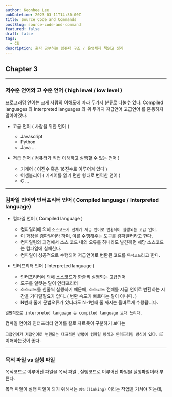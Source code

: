 ```yaml
---
author: Keonhee Lee
pubDatetime: 2023-03-11T14:30:00Z
title: Source Code and Commands
postSlug: source-code-and-command
featured: false
draft: false
tags:
  - CS
description: 혼자 공부하는 컴퓨터 구조 / 운영체제 책읽고 정리
---
```


## Chapter 3

---

### 저수준 언어와 고 수준 언어 ( high level / low level )

프로그래밍 언어는 크게 사람의 이해도에 따라 두가지 분류로 나눌수 있다.
Compiled languages 와 Interpreted languages 와 위 두가지 저급언어 고급언어 를 혼동하지 말아야겠다.

- 고급 언어 ( 사람을 위한 언어 )

  - Javascript
  - Python
  - Java
    ...

- 저급 언어 ( 컴퓨터가 직접 이해하고 실행할 수 있는 언어 )
  - 기계어 ( 이진수 혹은 16진수로 이루어져 있다 )
  - 어셈블리어 ( 기계어를 읽기 편한 형태로 번역한 언어 )
  - C
    ...

---

### 컴파일 언어와 인터프리터 언어 ( Compiled language / Interpreted language)

- 컴파일 언어 ( Compiled language )

  - 컴파일러에 의해 `소스코드가 전체가 저급 언어로 변환되어 실행되는 고급 언어`.
  - 이 과정을 컴파일이라 하며, 이를 수행해주는 도구를 컴파일러라고 한다.
  - 컴파일링의 과정에서 소스 코드 내의 오류를 하나라도 발견하면 해당 소스코드는 컴파일에 실패한다.
  - 컴파일이 성공적으로 수행되어 저급언어로 변환된 코드를 `목적코드`라고 한다.

- 인터프리터 언어 ( Interpreted language )

  - 인터프리터에 의해 소스코드가 한줄씩 실행되는 고급언어
  - 도구를 일컷는 말이 인터프리터
  - 소스코드를 한줄씩 실행하기 때문에, 소스코드 전체를 저급 언어로 변환하는 시간을 기다릴필요가 없다. ( 변환 속도가 빠르다는 말이 아니다. )
  - N번째 줄에 문법오류가 있더라도 N-1번째 줄 까지는 올바르게 수행됩니다.

`일반적으로 interpreted language 는 compiled language 보다 느리다.`

컴파일 언어와 인터프리터 언어를 칼로 자르듯이 구분하기 보다는

`고급언어가 저급언어로 변환되는 대표적인 방법에 컴파일 방식과 인터프리팅 방식이 있다.` 로 이해하는것이 좋다.

---

### 목적 파일 vs 실행 파일

목적코드로 이루어진 파일을 목적 파일 , 실행코드로 이루어진 파일을 실행파일이라 부른다.

목적 파일이 실행 파일이 되기 위해서는 `링킹(linking)` 이라는 작업을 거쳐야 하는데,
